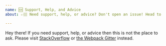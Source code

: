 ```yaml
---
name: 🆘 Support, Help, and Advice
about: 👉🏽 Need support, help, or advice? Don't open an issue! Head to StackOverflow or https://gitter.im/webpack/webpack.

---
```


Hey there! If you need support, help, or advice then this is not the place to ask.
Please visit [StackOverflow](https://stackoverflow.com/questions/tagged/webpack)
or [the Webpack Gitter](https://gitter.im/webpack/webpack) instead.